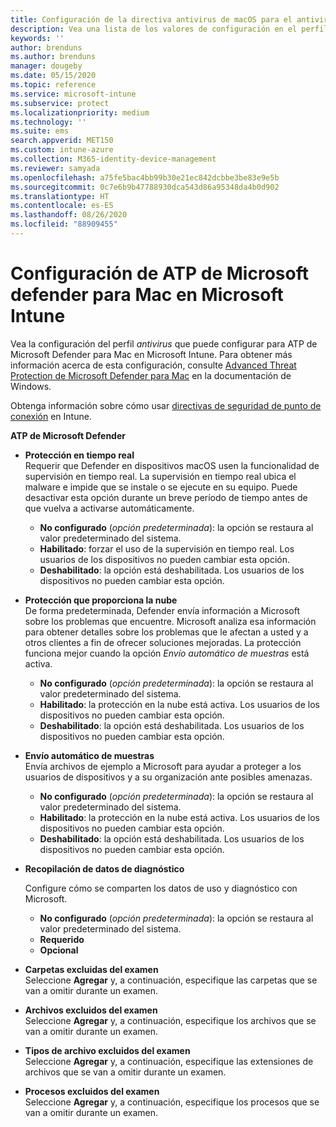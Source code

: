 ```yaml
---
title: Configuración de la directiva antivirus de macOS para el antivirus de Microsoft Defender para Intune | Microsoft Docs
description: Vea una lista de los valores de configuración en el perfil del antivirus de Microsoft Defender para macOS. Este perfil forma parte de la directiva antivirus de seguridad de los puntos de conexión para macOS en Microsoft Intune.
keywords: ''
author: brenduns
ms.author: brenduns
manager: dougeby
ms.date: 05/15/2020
ms.topic: reference
ms.service: microsoft-intune
ms.subservice: protect
ms.localizationpriority: medium
ms.technology: ''
ms.suite: ems
search.appverid: MET150
ms.custom: intune-azure
ms.collection: M365-identity-device-management
ms.reviewer: samyada
ms.openlocfilehash: a75fe5bac4bb99b30e21ec842dcbbe3be83e9e5b
ms.sourcegitcommit: 0c7e6b9b47788930dca543d86a95348da4b0d902
ms.translationtype: HT
ms.contentlocale: es-ES
ms.lasthandoff: 08/26/2020
ms.locfileid: "88909455"
---
```

# <a name="settings-for-microsoft-defender-atp-for-mac-in-microsoft-intune"></a>Configuración de ATP de Microsoft defender para Mac en Microsoft Intune

Vea la configuración del perfil *antivirus* que puede configurar para ATP de Microsoft Defender para Mac en Microsoft Intune. Para obtener más información acerca de esta configuración, consulte [Advanced Threat Protection de Microsoft Defender para Mac](/windows/security/threat-protection/microsoft-defender-atp/microsoft-defender-atp-mac) en la documentación de Windows.

Obtenga información sobre cómo usar [directivas de seguridad de punto de conexión](../protect/endpoint-security-policy.md) en Intune.

**ATP de Microsoft Defender**

- **Protección en tiempo real**  
  Requerir que Defender en dispositivos macOS usen la funcionalidad de supervisión en tiempo real. La supervisión en tiempo real ubica el malware e impide que se instale o se ejecute en su equipo. Puede desactivar esta opción durante un breve período de tiempo antes de que vuelva a activarse automáticamente.

  - **No configurado** (*opción predeterminada*): la opción se restaura al valor predeterminado del sistema.
  - **Habilitado**: forzar el uso de la supervisión en tiempo real. Los usuarios de los dispositivos no pueden cambiar esta opción.
  - **Deshabilitado**: la opción está deshabilitada. Los usuarios de los dispositivos no pueden cambiar esta opción.

- **Protección que proporciona la nube**  
  De forma predeterminada, Defender envía información a Microsoft sobre los problemas que encuentre. Microsoft analiza esa información para obtener detalles sobre los problemas que le afectan a usted y a otros clientes a fin de ofrecer soluciones mejoradas. La protección funciona mejor cuando la opción *Envío automático de muestras* está activa.

  - **No configurado** (*opción predeterminada*): la opción se restaura al valor predeterminado del sistema.
  - **Habilitado**: la protección en la nube está activa. Los usuarios de los dispositivos no pueden cambiar esta opción.
  - **Deshabilitado**: la opción está deshabilitada. Los usuarios de los dispositivos no pueden cambiar esta opción.

- **Envío automático de muestras**  
  Envía archivos de ejemplo a Microsoft para ayudar a proteger a los usuarios de dispositivos y a su organización ante posibles amenazas.

  - **No configurado** (*opción predeterminada*): la opción se restaura al valor predeterminado del sistema.
  - **Habilitado**: la protección en la nube está activa.  Los usuarios de los dispositivos no pueden cambiar esta opción.
  - **Deshabilitado**: la opción está deshabilitada. Los usuarios de los dispositivos no pueden cambiar esta opción.

- **Recopilación de datos de diagnóstico**

  Configure cómo se comparten los datos de uso y diagnóstico con Microsoft.

  - **No configurado** (*opción predeterminada*): la opción se restaura al valor predeterminado del sistema.
  - **Requerido**
  - **Opcional**

- **Carpetas excluidas del examen**  
  Seleccione **Agregar** y, a continuación, especifique las carpetas que se van a omitir durante un examen.

- **Archivos excluidos del examen**  
  Seleccione **Agregar** y, a continuación, especifique los archivos que se van a omitir durante un examen.

- **Tipos de archivo excluidos del examen**  
  Seleccione **Agregar** y, a continuación, especifique las extensiones de archivos que se van a omitir durante un examen.

- **Procesos excluidos del examen**  
  Seleccione **Agregar** y, a continuación, especifique los procesos que se van a omitir durante un examen.